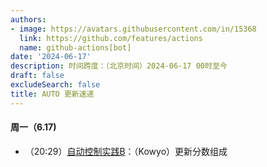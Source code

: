 ```yaml
---
authors:
- image: https://avatars.githubusercontent.com/in/15368
  link: https://github.com/features/actions
  name: github-actions[bot]
date: '2024-06-17'
description: 时间跨度：（北京时间）2024-06-17 00时至今
draft: false
excludeSearch: false
title: AUTO 更新速递
---
```


#### 周一（6.17) 

- （20:29）[自动控制实践B](https://github.com/HITSZ-OpenAuto/AUTO3002B)：（Kowyo）更新分数组成

